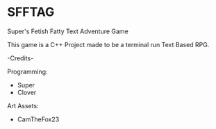 # SFFTAG
Super's Fetish Fatty Text Adventure Game

This game is a C++ Project made to be a terminal run Text Based RPG.

-Credits-

Programming:
- Super
- Clover

Art Assets:
- CamTheFox23